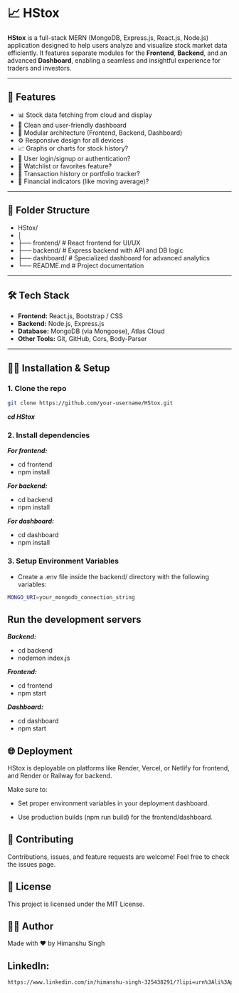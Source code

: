 # 📈 HStox

**HStox** is a full-stack MERN (MongoDB, Express.js, React.js, Node.js) application designed to help users analyze and visualize stock market data efficiently. It features separate modules for the **Frontend**, **Backend**, and an advanced **Dashboard**, enabling a seamless and insightful experience for traders and investors.

---

## 🚀 Features

- 📊 Stock data fetching from cloud and display
- 🧠 Clean and user-friendly dashboard
- 🧩 Modular architecture (Frontend, Backend, Dashboard)
- ⚙️ Responsive design for all devices
- 📈 Graphs or charts for stock history?
- 🔐 User login/signup or authentication?
- 📝 Watchlist or favorites feature?
- 🧾 Transaction history or portfolio tracker?
- 🧮 Financial indicators (like moving average)?

---

## 📁 Folder Structure

- HStox/
- │
- ├── frontend/ # React frontend for UI/UX
- ├── backend/ # Express backend with API and DB logic
- ├── dashboard/ # Specialized dashboard for advanced analytics
- └── README.md # Project documentation


---

## 🛠️ Tech Stack

- **Frontend:** React.js, Bootstrap / CSS
- **Backend:** Node.js, Express.js
- **Database:** MongoDB (via Mongoose), Atlas Cloud
- **Other Tools:** Git, GitHub, Cors, Body-Parser

---

## 🧑‍💻 Installation & Setup

### 1. Clone the repo

```bash
git clone https://github.com/your-username/HStox.git
```
***cd HStox***

### 2. Install dependencies

***For frontend:***
- cd frontend
- npm install

***For backend:***
- cd backend
- npm install
  
***For dashboard:***
- cd dashboard
- npm install
  
### 3. Setup Environment Variables
- Create a .env file inside the backend/ directory with the following variables:
```bash
MONGO_URI=your_mongodb_connection_string
```

## Run the development servers

***Backend:***
- cd backend
- nodemon index.js
  
***Frontend:***
- cd frontend
- npm start
  
***Dashboard:***
- cd dashboard
- npm start

  
## 🌐 Deployment
HStox is deployable on platforms like Render, Vercel, or Netlify for frontend, and Render or Railway for backend.

Make sure to:

- Set proper environment variables in your deployment dashboard.

- Use production builds (npm run build) for the frontend/dashboard.


## 🤝 Contributing
Contributions, issues, and feature requests are welcome!
Feel free to check the issues page.

## 📄 License
This project is licensed under the MIT License.

## 🙋‍♂️ Author
Made with ❤️ by Himanshu Singh

## LinkedIn: 
```bash
https://www.linkedin.com/in/himanshu-singh-325438291/?lipi=urn%3Ali%3Apage%3Ad_flagship3_feed%3BlPxH7iw%2BQjK4RnvJSKi9sQ%3D%3D
```
